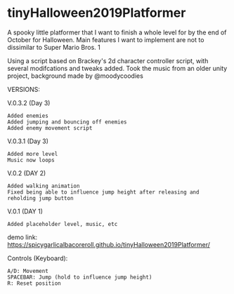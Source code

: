 # tinyHalloween2019Platformer
A spooky little platformer that I want to finish a whole level for by the end of October for Halloween. Main features I want to implement are not to dissimilar to Super Mario Bros. 1

Using a script based on Brackey's 2d character controller script, with several modifcations and tweaks added.
Took the music from an older unity project, background made by @moodycoodies

VERSIONS:

V.0.3.2 (Day 3)

    Added enemies
    Added jumping and bouncing off enemies
    Added enemy movement script

V.0.3.1 (Day 3)

    Added more level
    Music now loops

V.0.2 (DAY 2)

    Added walking animation
    Fixed being able to influence jump height after releasing and reholding jump button

V.0.1 (DAY 1)

    Added placeholder level, music, etc

demo link:
https://spicygarlicalbacoreroll.github.io/tinyHalloween2019Platformer/

Controls (Keyboard):

    A/D: Movement
    SPACEBAR: Jump (hold to influence jump height)
    R: Reset position
